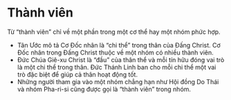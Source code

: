 # Thành viên

Từ “thành viên” chỉ về một phần trong một cơ thể hay một nhóm phức hợp.
- Tân Ước mô tả Cơ Đốc nhân là “chi thể” trong thân của Đấng Christ. Cơ Đốc nhân trong Đấng Christ thuộc về một nhóm có nhiều thành viên. 
- Đức Chúa Giê-xu Christ là “đầu” của thân thể và mỗi tín hữu đóng vai trò là một chi thể trong thân. Đức Thánh Linh ban cho mỗi chi thể một vai trò đặc biệt để giúp cả thân hoạt động tốt.  
- Những người tham gia vào một nhóm chẳng hạn như Hội đồng Do Thái và nhóm Pha-ri-si cũng được gọi là “thành viên” trong nhóm.

